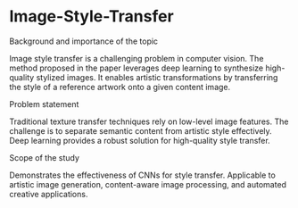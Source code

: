 # Image-Style-Transfer
Background and importance of the topic

Image style transfer is a challenging problem in computer vision.
The method proposed in the paper leverages deep learning to synthesize high-quality stylized images.
It enables artistic transformations by transferring the style of a reference artwork onto a given content image.

Problem statement

Traditional texture transfer techniques rely on low-level image features.
The challenge is to separate semantic content from artistic style effectively.
Deep learning provides a robust solution for high-quality style transfer.

Scope of the study

Demonstrates the effectiveness of CNNs for style transfer.
Applicable to artistic image generation, content-aware image processing, and automated creative applications.
   
